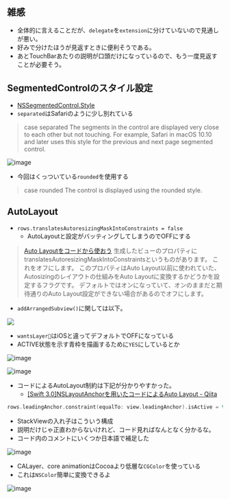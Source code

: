 ## 雑感
- 全体的に言えることだが、`delegate`を`extension`に分けていないので見通しが悪い。
- 好みで分けたほうが見返すときに便利そうである。
- あとTouchBarあたりの説明が口頭だけになっているので、もう一度見返すことが必要そう。

## SegmentedControlのスタイル設定
- [NSSegmentedControl\.Style](https://developer.apple.com/documentation/appkit/nssegmentedcontrol/style)
- `separated`はSafariのように少し別れている

> case separated
> The segments in the control are displayed very close to each other but not touching. For example, Safari in macOS 10.10 and later uses this style for the previous and next page segmented control.

![image](https://i.imgur.com/lnficJr.png)

- 今回はくっついている`rounded`を使用する

>case rounded
The control is displayed using the rounded style.

## AutoLayout

- `rows.translatesAutoresizingMaskIntoConstraints = false`
    - AutoLayoutと設定がバッティングしてしまうのでOFFにする

>[Auto Layoutをコードから使おう](https://blog.personal-factory.com/2016/01/11/make-auto-layout-via-code/)
> 生成したビューのプロパティにtranslatesAutoresizingMaskIntoConstraintsというものがあります。
> これをオフにします。
> このプロパティはAuto Layout以前に使われていた、Autosizingのレイアウトの仕組みをAuto Layoutに変換するかどうかを設定するフラグです。
> デフォルトではオンになっていて、オンのままだと期待通りのAuto Layout設定ができない場合があるのでオフにします。    

- `addArrangedSubview()`に関しては以下。

![](https://i.imgur.com/KBHe6ch.jpg)

- `wantsLayer`はiOSと違ってデフォルトでOFFになっている
- ACTIVE状態を示す青枠を描画するために`YES`にしているとか

![image](https://i.imgur.com/vUJsskI.png)

![image](https://i.imgur.com/N7I4Orn.png)

- コードによるAutoLayout制約は下記が分かりやすかった。
    - [\[Swift 3\.0\]NSLayoutAnchorを用いたコードによるAuto Layout \- Qiita](https://qiita.com/shindooo/items/36d2e8bf9d8ba3fa4ed5)

```swift
rows.leadingAnchor.constraint(equalTo: view.leadingAnchor).isActive = true
```

- StackViewの入れ子はこういう構成
- 説明だけじゃ正直わからないけれど、コード見ればなんとなく分かるな。
- コード内のコメントにいくつか日本語で補足した

![image](https://i.imgur.com/i1DeOmt.png)

- CALayer、core animationはCocoaより低層な`CGColor`を使っている
- これは`NSColor`簡単に変換できるよ

![image](https://i.imgur.com/yjFYciw.png)